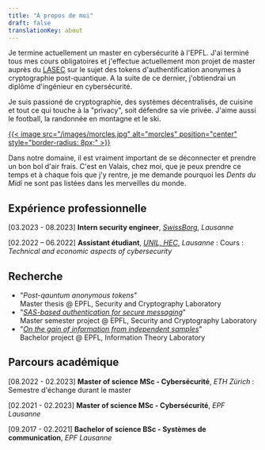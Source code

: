 ```yaml
---
title: "À propos de moi"
draft: false
translationKey: about
---
```


Je termine actuellement un master en cybersécurité à l'EPFL. J'ai terminé tous mes cours obligatoires et j'effectue actuellement mon projet de master auprès du [LASEC](https://lasec.epfl.ch) sur le sujet des tokens d'authentification anonymes à cryptographie post-quantique. A la suite de ce dernier, j'obtiendrai un diplôme d'ingénieur en cybersécurité.

Je suis passioné de cryptographie, des systèmes décentralisés, de cuisine et tout ce qui touche à la "privacy", soit défendre sa vie privée. J'aime aussi le football, la randonnée en montagne et le ski.

[{{< image src="/images/morcles.jpg" alt="morcles" position="center" style="border-radius: 8px;" >}}](/images/morcles.jpg)

Dans notre domaine, il est vraiment important de se déconnecter et prendre un bon bol d'air frais. C'est en Valais, chez moi, que je peux prendre ce temps et à chaque fois que j'y rentre, je me demande pourquoi les _Dents du Midi_ ne sont pas listées dans les merveilles du monde.

## Expérience professionnelle

[03.2023 - 08.2023] **Intern security engineer**, [*SwissBorg*](https://swissborg.com/), *Lausanne*

[02.2022 – 06.2022] **Assistant étudiant**, [*UNIL, HEC*](https://www.unil.ch/hec/home.html), *Lausanne*
: Cours : *Technical and economic aspects of cybersecurity*

## Recherche

- "*Post-qauntum anonymous tokens*"  
Master thesis @ EPFL, Security and Cryptography Laboratory
- "[*SAS-based authentication for secure messaging*](/files/sas-based-auth.pdf)"  
Master semester project @ EPFL, Security and Cryptography Laboratory
- "[*On the gain of information from independent samples*](/files/gain-of-info-from-indep-samples.pdf)"  
Bachelor project @ EPFL, Information Theory Laboratory

## Parcours académique

[08.2022 - 02.2023] **Master of science MSc - Cybersécurité**, *ETH Zürich*
: Semestre d'échange durant le master

[02.2021 - 02.2023] **Master of science MSc - Cybersécurité**, *EPF Lausanne*

[09.2017 - 02.2021] **Bachelor of science BSc - Systèmes de communication**, *EPF Lausanne*
